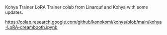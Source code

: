 Kohya Trainer
LoRA Trainer colab from Linarquf  and Kohya with some updates.

https://colab.research.google.com/github/konokomi/kohya/blob/main/kohya-LoRA-dreambooth.ipynb
